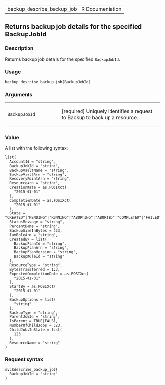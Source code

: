 <table style="width: 100%;">
<tbody>
<tr class="odd">
<td>backup_describe_backup_job</td>
<td style="text-align: right;">R Documentation</td>
</tr>
</tbody>
</table>

## Returns backup job details for the specified BackupJobId

### Description

Returns backup job details for the specified `BackupJobId`.

### Usage

    backup_describe_backup_job(BackupJobId)

### Arguments

<table>
<colgroup>
<col style="width: 35%" />
<col style="width: 65%" />
</colgroup>
<tbody>
<tr class="odd">
<td><code
id="backup_describe_backup_job_:_BackupJobId">BackupJobId</code></td>
<td><p>[required] Uniquely identifies a request to Backup to back up a
resource.</p></td>
</tr>
</tbody>
</table>

### Value

A list with the following syntax:

    list(
      AccountId = "string",
      BackupJobId = "string",
      BackupVaultName = "string",
      BackupVaultArn = "string",
      RecoveryPointArn = "string",
      ResourceArn = "string",
      CreationDate = as.POSIXct(
        "2015-01-01"
      ),
      CompletionDate = as.POSIXct(
        "2015-01-01"
      ),
      State = "CREATED"|"PENDING"|"RUNNING"|"ABORTING"|"ABORTED"|"COMPLETED"|"FAILED"|"EXPIRED"|"PARTIAL",
      StatusMessage = "string",
      PercentDone = "string",
      BackupSizeInBytes = 123,
      IamRoleArn = "string",
      CreatedBy = list(
        BackupPlanId = "string",
        BackupPlanArn = "string",
        BackupPlanVersion = "string",
        BackupRuleId = "string"
      ),
      ResourceType = "string",
      BytesTransferred = 123,
      ExpectedCompletionDate = as.POSIXct(
        "2015-01-01"
      ),
      StartBy = as.POSIXct(
        "2015-01-01"
      ),
      BackupOptions = list(
        "string"
      ),
      BackupType = "string",
      ParentJobId = "string",
      IsParent = TRUE|FALSE,
      NumberOfChildJobs = 123,
      ChildJobsInState = list(
        123
      ),
      ResourceName = "string"
    )

### Request syntax

    svc$describe_backup_job(
      BackupJobId = "string"
    )
